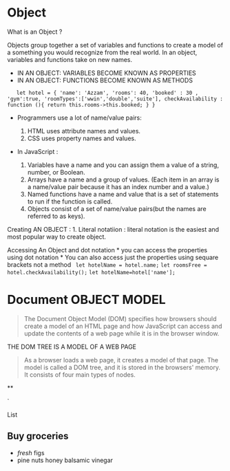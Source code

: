 # Object 

What is an Object ?

Objects group together a set of variables and functions to create a model of a something you would recognize from the real world. In an object,
variables and functions take on new names.

- IN AN OBJECT: VARIABLES BECOME KNOWN AS PROPERTIES
- IN AN OBJECT: FUNCTIONS BECOME KNOWN AS METHODS

`    let hotel = {
        'name': 'Azzam',
        'rooms': 40,
        'booked' : 30 ,
        'gym':true,
        'roomTypes':['wwin','double','suite'],
        checkAvailability : function (){
            return this.rooms->this.booked;
        }
    } 
`
* Programmers use a lot of name/value pairs:
  1. HTML uses attribute names and values.
  2. CSS uses property names and values.
  
* In JavaScript :
  1. Variables have a name and you can assign them a value of a string, number, or Boolean.
  2. Arrays have a name and a group of values. (Each item in an array is a name/value pair because it has an index number and a value.)
  3. Named functions have a name and value that is a set of statements to run if the function is called.
  4. Objects consist of a set of name/value pairs(but the names are referred to as keys).


Creating AN OBJECT :
    1. Literal notatiion : literal notation is the easiest and most popular way to create object.

Accessing An Object and dot notation 
    * you can access the properties using dot notation 
    * You can also access just the  properties using sequare brackets not a method 
    ` let hotelName = hotel.name;`
    `let roomsFree = hotel.checkAvailability();`
    `let hotelName=hotel['name'];`










# Document OBJECT MODEL 
> The Document Object Model (DOM) specifies how browsers should create a model of an HTML page and how JavaScript can access and update the contents of a web page while it is in the browser window.


THE DOM TREE IS A MODEL OF A WEB PAGE
> As a browser loads a web page, it creates a model of that page. The model is called a DOM tree, and it is stored in the browsers' memory. It consists of four main types of nodes.

**

`<html>
<body>
<di v id="page">
<hl id="header">List</hl>
<h2>Buy groceries</h2>
<ul>
<li id="one" class="hot"><em>fresh</em> figs</li>
<li id="two" class="hot">pine nuts</l i>
<l i id="three" class="hot">honey</l i>
<l i id="four">balsamic vinegar</l i>
</ ul>
<script src="js/l i st. js "></scri pt>
</ div>
</ body>
</ html>`


WORKING WITH THE DOM TREE 

STEP 1: ACCESS THE ELEMENTS 
    1. SELECT AN INDIVIDUAL ELEMENT NODE
        * `get Element Byld ()`
        * `querySelector ()`
    2. SELECT MULTIPLE ELEMENTS (NODELISTS)
        * `getElementsByClassName()`
        * `getElementsByTagName()`
        * `querySelectorAll()`
    3. TRAVERSING BETWEEN ELEMENT NODES
        * `parentNode`
        * `previousSibling / nextSibling`
        * `firstChild / lastChild`

STEP 2: WORK WITH THOSE ELEMENTS
    1. ACCESS/ UPDATE TEXT NODES
    2. WORK WITH HTML CONTENT
    3. ACCESS OR UPDATE ATTRIBUTE VALUES




### Summary 

1. The browser represents the page using a DOM tree.
2. DOM trees have four types of nodes: document nodes, element nodes, attribute nodes, and text nodes.
3. You can select element nodes by their id or cl ass attributes, by tag name, or using CSS selector syntax.
4. Whenever a DOM query can return more than one node, it will always return a Node list.
5. From an element node, you can access and update its content using properties such as textContent and innerHTML or using DOM manipulation techniques.
6. An element node can contain multiple text nodes and child elements that are siblings of each other.
7. In older browsers, implementation of the DOM is inconsistent (and is a popular reason for usingbjQuery).
8. Browsers offer tools for viewing the DOM tree .

